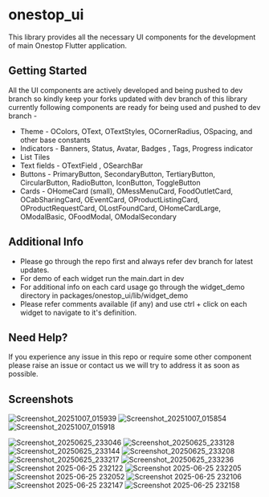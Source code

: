 # onestop_ui

This library provides all the necessary UI components for the development of main Onestop Flutter application.

## Getting Started
All the UI components are actively developed and being pushed to dev branch so kindly keep your forks updated with dev branch of this library
currently following components are ready for being used and pushed to dev branch -
- Theme - OColors, OText, OTextStyles, OCornerRadius, OSpacing, and other base constants
- Indicators - Banners, Status, Avatar, Badges , Tags, Progress indicator
- List Tiles
- Text fields - OTextField , OSearchBar
- Buttons - PrimaryButton, SecondaryButton, TertiaryButton, CircularButton, RadioButton, IconButton, ToggleButton
- Cards - OHomeCard (small), OMessMenuCard, FoodOutletCard, OCabSharingCard, OEventCard, OProductListingCard, OProductRequestCard, OLostFoundCard, OHomeCardLarge, OModalBasic, OFoodModal, OModalSecondary

## Additional Info
- Please go through the repo first and always refer dev branch for latest updates.
- For demo of each widget run the main.dart in dev
- For additional info on each card usage go through the widget_demo directory in packages/onestop_ui/lib/widget_demo
- Please refer comments available (if any) and use ctrl + click on each widget to navigate to it's definition.

## Need Help?
If you experience any issue in this repo or require some other component please raise an issue or contact us we will try to address it as soon as possible.

## Screenshots


![Screenshot_20251007_015939](https://github.com/user-attachments/assets/e29d3e41-846b-4457-af30-fbb8e7ff919f)
![Screenshot_20251007_015854](https://github.com/user-attachments/assets/6c3abf62-1d42-4a62-81f9-e716c87aede8)
![Screenshot_20251007_015918](https://github.com/user-attachments/assets/8427f78f-1919-4ede-bdd5-ed9beec5bd50)


![Screenshot_20250625_233046](https://github.com/user-attachments/assets/e9fa36fa-9a91-4c24-9e64-07537c1e7190)
![Screenshot_20250625_233128](https://github.com/user-attachments/assets/e99ed7a1-ad65-469c-93d9-1e4e95bb616e)
![Screenshot_20250625_233144](https://github.com/user-attachments/assets/17d120c9-dacc-451c-aca2-00188561762f)
![Screenshot_20250625_233208](https://github.com/user-attachments/assets/5c06bddf-0261-4b57-80ed-ef71ffe8956a)
![Screenshot_20250625_233217](https://github.com/user-attachments/assets/5fde6a44-f080-433f-94f5-ae847072d25a)
![Screenshot_20250625_233236](https://github.com/user-attachments/assets/d9ba5143-c6bb-4d74-85cc-02dad6acad59)
![Screenshot 2025-06-25 232122](https://github.com/user-attachments/assets/fdcb447c-c5a2-499d-9b98-db33178c985c)
![Screenshot 2025-06-25 232205](https://github.com/user-attachments/assets/ff2dee56-ab54-4be5-aa9c-58f0c9007ee9)
![Screenshot 2025-06-25 232052](https://github.com/user-attachments/assets/2af297ae-fe0a-455b-8058-8716fa076c31)
![Screenshot 2025-06-25 232106](https://github.com/user-attachments/assets/bcaf5bc6-38a8-43d3-99cf-84d9534ab80e)
![Screenshot 2025-06-25 232147](https://github.com/user-attachments/assets/6b3202cd-0160-4e20-8b7c-612fea6a7b83)
![Screenshot 2025-06-25 232158](https://github.com/user-attachments/assets/4b842310-70df-49d2-a6e8-a2532c6f1d35)
